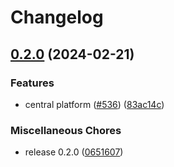 # Changelog

## [0.2.0](https://github.com/Eventiva/Eventiva/compare/workflows/discord/generator-v0.1.1...workflows/discord/generator-v0.2.0) (2024-02-21)


### Features

* central platform ([#536](https://github.com/Eventiva/Eventiva/issues/536)) ([83ac14c](https://github.com/Eventiva/Eventiva/commit/83ac14cc292447047a1e0c40e9b499d6d24266ed))


### Miscellaneous Chores

* release 0.2.0 ([0651607](https://github.com/Eventiva/Eventiva/commit/065160764e085261a34b207c29b0ee24784e53c6))
